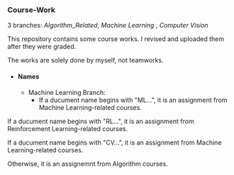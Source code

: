 ### Course-Work

3 branches: *Algorithm_Related*, *Machine Learning* , *Computer Vision*

This repository contains some course works. I revised and uploaded them after they were graded.

The works are solely done by myself, not teamworks.

* #### Names
  * Machine Learning Branch:
    * If a ducument name begins with "ML...", it is an assignment from Machine Learning-related courses.

If a ducument name begins with "RL...", it is an assignment from Reinforcement Learning-related courses.

If a ducument name begins with "CV...", it is an assignment from Machine Learning-related courses.

Otherwise, it is an assignemnt from Algorithm courses.
